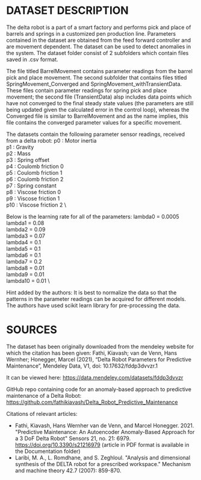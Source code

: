 # DATASET DESCRIPTION

The delta robot is a part of a smart factory and performs pick and place of barrels and springs in a customized pen production line.
Parameters contained in the dataset are obtained from the feed forward controller and are movement dependent.
The dataset can be used to detect anomalies in the system.
The dataset folder consist of 2 subfolders which contain files saved in .csv format.

The file titled BarrelMovement contains parameter readings from the barrel pick and place movement.
The second subfolder that contains files titled SpringMovement_Converged and SpringMovement_withTransientData. These files contain parameter readings for spring pick and place movement; the second file (TransientData) alsp includes data points which have not converged to the final steady state values (the parameters are still being updated given the calculated error in the control loop), whereas the Converged file is similar to BarrelMovement and as the name implies, this file contains the converged parameter values for a specific movement.

The datasets contain the following parameter sensor readings, received from a delta robot:
p0 : Motor inertia \
p1 : Gravity \
p2 : Mass \
p3 : Spring offset \
p4 : Coulomb friction 0 \
p5 : Coulomb friction 1 \
p6 : Coulomb friction 2 \
p7 : Spring constant \
p8 : Viscose friction 0 \
p9 : Viscose friction 1 \
p10 : Viscose friction 2 \

Below is the learning rate for all of the parameters:
lambda0 = 0.0005 \
lambda1 = 0.08 \
lambda2 = 0.09 \
lambda3 = 0.07 \
lambda4 = 0.1 \
lambda5 = 0.1 \
lambda6 = 0.1 \
lambda7 = 0.2 \
lambda8 = 0.01 \
lambda9 = 0.01 \
lambda10 = 0.01 \


Hint added by the authors:
It is best to normalize the data so that the patterns in the parameter readings can be acquired for different models. The authors have used scikit learn library for pre-processing the data.

# SOURCES

The dataset has been originally downloaded from the mendeley website for which the citation has been given: Fathi, Kiavash; van de Venn, Hans Wernher; Honegger, Marcel  (2021), “Delta Robot Parameters for Predictive Maintenance”, Mendeley Data, V1, doi: 10.17632/fddp3dvvzr.1

It can be viewed here: https://data.mendeley.com/datasets/fddp3dvvzr

GitHub repo containing code for an anomaly-based approach to predictive maintenance of a Delta Robot: https://github.com/fathikiavash/Delta_Robot_Predictive_Maintenance

Citations of relevant articles:
 - Fathi, Kiavash, Hans Wernher van de Venn, and Marcel Honegger. 2021. "Predictive Maintenance: An Autoencoder Anomaly-Based Approach for a 3 DoF Delta Robot" Sensors 21, no. 21: 6979. https://doi.org/10.3390/s21216979 (article in PDF format is available in the Documentation folder)
 - Laribi, M. A., L. Romdhane, and S. Zeghloul. "Analysis and dimensional synthesis of the DELTA robot for a prescribed workspace." Mechanism and machine theory 42.7 (2007): 859-870.